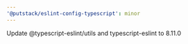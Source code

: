 ```yaml
---
'@putstack/eslint-config-typescript': minor
---
```


Update @typescript-eslint/utils and typescript-eslint to 8.11.0
